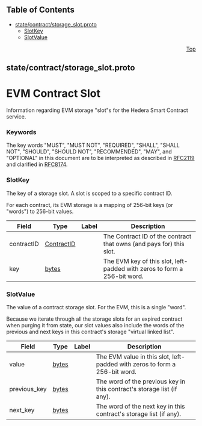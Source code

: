 ## Table of Contents

- [state/contract/storage_slot.proto](#state_contract_storage_slot-proto)
    - [SlotKey](#proto-SlotKey)
    - [SlotValue](#proto-SlotValue)
  



<a name="state_contract_storage_slot-proto"></a>
<p align="right"><a href="#top">Top</a></p>

## state/contract/storage_slot.proto
# EVM Contract Slot
Information regarding EVM storage "slot"s for the
Hedera Smart Contract service.

### Keywords
The key words "MUST", "MUST NOT", "REQUIRED", "SHALL", "SHALL NOT",
"SHOULD", "SHOULD NOT", "RECOMMENDED", "MAY", and "OPTIONAL" in this
document are to be interpreted as described in [RFC2119](https://www.ietf.org/rfc/rfc2119)
and clarified in [RFC8174](https://www.ietf.org/rfc/rfc8174).


<a name="proto-SlotKey"></a>

### SlotKey
The key of a storage slot. A slot is scoped to a specific contract ID.

For each contract, its EVM storage is a mapping of 256-bit keys (or "words")
to 256-bit values.


| Field | Type | Label | Description |
| ----- | ---- | ----- | ----------- |
| contractID | [ContractID](#proto-ContractID) |  | The Contract ID of the contract that owns (and pays for) this slot. |
| key | [bytes](#bytes) |  | The EVM key of this slot, left-padded with zeros to form a 256-bit word. |






<a name="proto-SlotValue"></a>

### SlotValue
The value of a contract storage slot. For the EVM, this is a single "word".

Because we iterate through all the storage slots for an expired contract
when purging it from state, our slot values also include the words of the
previous and next keys in this contract's storage "virtual linked list".


| Field | Type | Label | Description |
| ----- | ---- | ----- | ----------- |
| value | [bytes](#bytes) |  | The EVM value in this slot, left-padded with zeros to form a 256-bit word. |
| previous_key | [bytes](#bytes) |  | The word of the previous key in this contract's storage list (if any). |
| next_key | [bytes](#bytes) |  | The word of the next key in this contract's storage list (if any). |





 <!-- end messages -->

 <!-- end enums -->

 <!-- end HasExtensions -->

 <!-- end services -->


